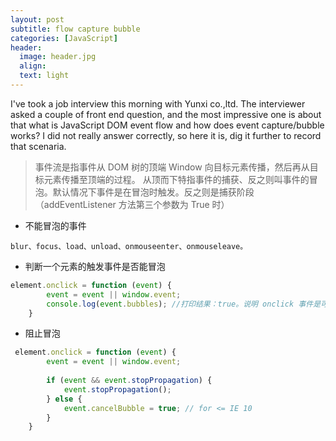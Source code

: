 ```yaml
---
layout: post
subtitle: flow capture bubble
categories: [JavaScript]
header:
  image: header.jpg
  align:
  text: light
---
```


I've took a job interview this morning with Yunxi co.,ltd. The interviewer asked a couple of front end question, and the most impressive one is about that what is JavaScript DOM event flow and how does event capture/bubble works? I did not really answer correctly, so here it is, dig it further to record that scenaria. 

> 事件流是指事件从 DOM 树的顶端 Window 向目标元素传播，然后再从目标元素传播至顶端的过程。
> 从顶而下特指事件的捕获、反之则叫事件的冒泡。默认情况下事件是在冒泡时触发。反之则是捕获阶段（addEventListener 方法第三个参数为 True 时）

* 不能冒泡的事件

``
blur、focus、load、unload、onmouseenter、onmouseleave。
``

* 判断一个元素的触发事件是否能冒泡

```javascript
element.onclick = function (event) {
        event = event || window.event;
        console.log(event.bubbles); //打印结果：true。说明 onclick 事件是可以冒泡的
    }
```

* 阻止冒泡

```javascript
 element.onclick = function (event) {
        event = event || window.event;
​
        if (event && event.stopPropagation) {
            event.stopPropagation();
        } else {
            event.cancelBubble = true; // for <= IE 10
        }
    }
```